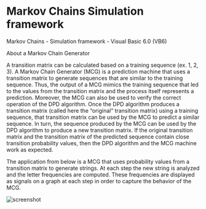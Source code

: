 # Markov Chains Simulation framework
Markov Chains - Simulation framework - Visual Basic 6.0 (VB6)

About a Markov Chain Generator

A transition matrix can be calculated based on a training sequence (ex. 1, 2, 3). A Markov Chain Generator (MCG) is a prediction machine that uses a transition matrix to generate sequences that are similar to the training sequence. Thus, the output of a MCG mimics the training sequence that led to the values from the transition matrix and the process itself represents a prediction. Moreover, the MCG can also be used to verify the correct operation of the DPD algorithm. Once the DPD algorithm produces a transition matrix (called here the “original” transition matrix) using a training sequence, that transition matrix can be used by the MCG to predict a similar sequence. In turn, the sequence produced by the MCG can be used by the DPD algorithm to produce a new transition matrix. If the original transition matrix and the transition matrix of the predicted sequence contain close transition probability values, then the DPD algorithm and the MCG machine work as expected. 

The application from below is a MCG that uses probability values from a transition matrix to generate strings. At each step the new string is analyzed and the letter frequencies are computed. These frequencies are displayed as signals on a graph at each step in order to capture the behavior of the MCG.

![screenshot](https://github.com/Gagniuc/Markov-Chains---Simulation-framework/blob/main/Markov%20Chains%20-%20Simulation%20framework.PNG)
